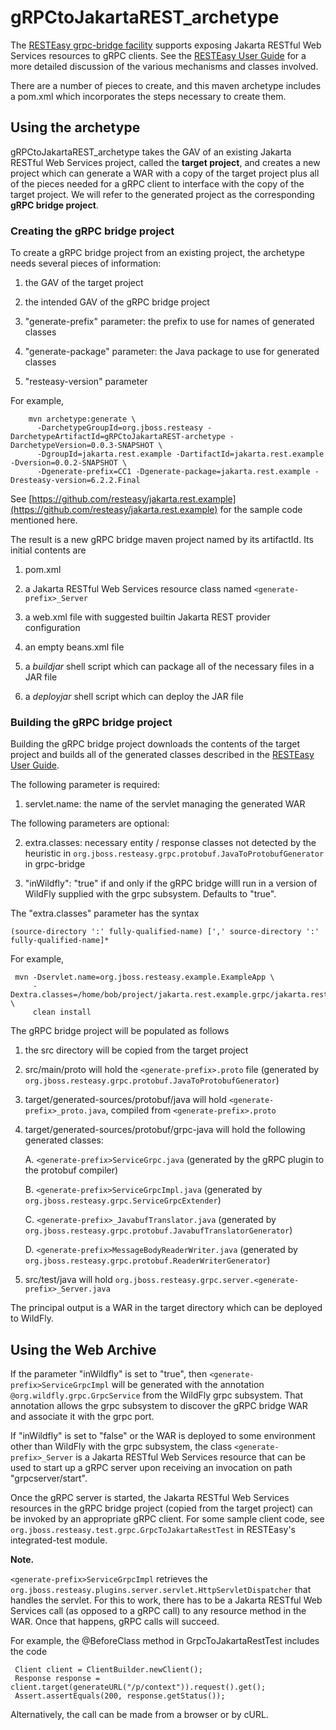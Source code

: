 # gRPCtoJakartaREST_archetype

The [RESTEasy grpc-bridge facility](https://github.com/resteasy/resteasy)
supports exposing Jakarta RESTful Web Services resources to gRPC clients. See the 
[RESTEasy User Guide](https://resteasy.dev/docs/) for a more detailed
discussion of the various mechanisms and classes involved.

There are a number of pieces to create, and this maven archetype includes a pom.xml which 
incorporates the steps necessary to create them.

## Using the archetype

gRPCtoJakartaREST_archetype takes the GAV of an existing Jakarta RESTful Web Services project, called the **target project**,
and creates a new project which can generate a WAR with a copy of the target project plus all of the pieces
needed for a gRPC client to interface with the copy of the target project. We will refer to the generated project as the corresponding **gRPC bridge project**.

### Creating the gRPC bridge project

To create a gRPC bridge project from an existing project, the archetype needs several 
pieces of information:

 1. the GAV of the target project

 2. the intended GAV of the gRPC bridge project

 3. "generate-prefix" parameter: the prefix to use for names of generated classes

 4. "generate-package" parameter: the Java package to use for generated classes

 5. "resteasy-version" parameter

For example,

        mvn archetype:generate \
          -DarchetypeGroupId=org.jboss.resteasy -DarchetypeArtifactId=gRPCtoJakartaREST-archetype -DarchetypeVersion=0.0.3-SNAPSHOT \
          -DgroupId=jakarta.rest.example -DartifactId=jakarta.rest.example -Dversion=0.0.2-SNAPSHOT \
          -Dgenerate-prefix=CC1 -Dgenerate-package=jakarta.rest.example -Dresteasy-version=6.2.2.Final

See [https://github.com/resteasy/jakarta.rest.example](https://github.com/resteasy/jakarta.rest.example) 
for the sample code mentioned here.

The result is a new gRPC bridge maven project named by its artifactId. Its initial contents are

 1. pom.xml
  
 2. a Jakarta RESTful Web Services resource class named `<generate-prefix>_Server`
 
 3. a web.xml file with suggested builtin Jakarta REST provider configuration
 
 4. an empty beans.xml file

 5. a *buildjar* shell script which can package all of the necessary files in a JAR file
 
 6. a *deployjar* shell script which can deploy the JAR file
 
### Building the gRPC bridge project

Building the gRPC bridge project downloads the contents of the target 
project and builds all of the generated classes described in the
[RESTEasy User Guide](https://resteasy.dev/docs/).

The following parameter is required:
 
 1. servlet.name: the name of the servlet managing the generated WAR

The following parameters are optional:

 2. extra.classes: necessary entity / response classes not detected by the heuristic in `org.jboss.resteasy.grpc.protobuf.JavaToProtobufGenerator`
    in grpc-bridge
    
 3. "inWildfly": "true" if and only if the gRPC bridge willl run in a version of WildFly supplied with the grpc subsystem. Defaults to "true".

The "extra.classes" parameter has the syntax

    (source-directory ':' fully-qualified-name) [',' source-directory ':' fully-qualified-name]*
 
For example,

     mvn -Dservlet.name=org.jboss.resteasy.example.ExampleApp \
         -Dextra.classes=/home/bob/project/jakarta.rest.example.grpc/jakarta.rest.example/src/main/java:org.jboss.resteasy.example.CC7,/home/bob/project/jakarta.rest.example.grpc/jakarta.rest.example/src/main/java:org.jboss.resteasy.example.CC6 \
         clean install
        
The gRPC bridge project will be populated as follows

 1. the src directory will be copied from the target project
 
 2. src/main/proto will hold the `<generate-prefix>.proto` file (generated by `org.jboss.resteasy.grpc.protobuf.JavaToProtobufGenerator`)
 
 3. target/generated-sources/protobuf/java will hold `<generate-prefix>_proto.java`, compiled 
    from `<generate-prefix>.proto`
    
 4. target/generated-sources/protobuf/grpc-java will hold the following generated classes:
 
    A. `<generate-prefix>ServiceGrpc.java` (generated by the gRPC plugin to the protobuf compiler)
    
    B. `<generate-prefix>ServiceGrpcImpl.java` (generated by `org.jboss.resteasy.grpc.ServiceGrpcExtender`)
    
    C. `<generate-prefix>_JavabufTranslator.java` (generated by `org.jboss.resteasy.grpc.protobuf.JavabufTranslatorGenerator`)
    
    D. `<generate-prefix>MessageBodyReaderWriter.java` (generated by `org.jboss.resteasy.grpc.protobuf.ReaderWriterGenerator`)
    
 5. src/test/java will hold `org.jboss.resteasy.grpc.server.<generate-prefix>_Server.java`
    
The principal output is a WAR in the target directory which can be deployed to WildFly.

## Using the Web Archive

If the parameter "inWildfly" is set to "true", then `<generate-prefix>ServiceGrpcImpl` will be generated with the
annotation `@org.wildfly.grpc.GrpcService` from the WildFly grpc subsystem. That annotation allows the grpc subsystem
to discover the gRPC bridge WAR and associate it with the grpc port.

If "inWildfly" is set to "false" or the WAR is deployed to some environment other than WildFly with the grpc subsystem, the
class `<generate-prefix>_Server` is a Jakarta RESTful Web Services resource that can be used to start up a gRPC server 
upon receiving an invocation on path "grpcserver/start".
        
Once the gRPC server is started, the Jakarta RESTful Web Services resources in the gRPC bridge project (copied from the
target project) can be invoked by an appropriate gRPC client. For some sample client code, see
`org.jboss.resteasy.test.grpc.GrpcToJakartaRestTest` in RESTEasy's integrated-test module.

**Note.**

`<generate-prefix>ServiceGrpcImpl` retrieves the `org.jboss.resteasy.plugins.server.servlet.HttpServletDispatcher`
that handles the servlet. For this to work, there has to be a Jakarta RESTful Web Services call (as opposed to a gRPC call)
to any resource method in the WAR. Once that happens, gRPC calls will succeed.

For example, the @BeforeClass method in GrpcToJakartaRestTest includes the code

     Client client = ClientBuilder.newClient();
     Response response = client.target(generateURL("/p/context")).request().get();
     Assert.assertEquals(200, response.getStatus());

Alternatively, the call can be made from a browser or by cURL.
